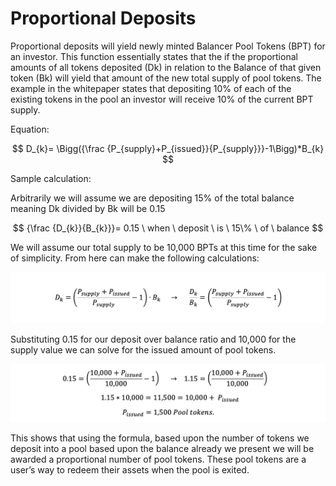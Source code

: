 # Proportional Deposits

Proportional deposits will yield newly minted Balancer Pool Tokens (BPT) for an investor. This function essentially states that the if the proportional amounts of all tokens deposited (Dk) in relation to the Balance of that given token (Bk) will yield that amount of the new total supply of pool tokens. The example in the whitepaper states that depositing 10% of each of the existing tokens in the pool an investor will receive 10% of the current BPT supply.

Equation:

$$
D_{k}= \Bigg({\frac {P_{supply}+P_{issued}}{P_{supply}}}-1\Bigg)*B_{k}
$$

Sample calculation:

Arbitrarily we will assume we are depositing 15% of the total balance meaning Dk divided by Bk will be 0.15

$$
{\frac {D_{k}}{B_{k}}}= 0.15 \ when \ deposit \ is \ 15\% \ of \ balance
$$

We will assume our total supply to be 10,000 BPTs at this time for the sake of simplicity. From here can make the following calculations:

![](<../../../../../.gitbook/assets/Screen Shot 2022-04-03 at 8.29.58 PM.png>)

Substituting 0.15 for our deposit over balance ratio and 10,000 for the supply value we can solve for the issued amount of pool tokens.

![](<../../../../../.gitbook/assets/Screen Shot 2022-04-03 at 8.31.30 PM.png>)

This shows that using the formula, based upon the number of tokens we deposit into a pool based upon the balance already we present we will be awarded a proportional number of pool tokens. These pool tokens are a user’s way to redeem their assets when the pool is exited.
